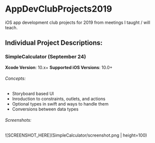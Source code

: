 # AppDevClubProjects2019
iOS app development club projects for 2019 from meetings I taught / will teach.

## Individual Project Descriptions:

### SimpleCalculator (September 24)
**Xcode Version**: 10.x+
**Supported iOS Versions**: 10.0+

###### Concepts:
- Storyboard based UI
- Inroduction to constraints, outlets, and actions
- Optional types in swift and ways to handle them
- Conversions between data types

###### Screenshots:
![SCREENSHOT_HERE](SimpleCalculator/screenshot.png | height=100)
